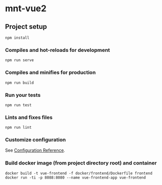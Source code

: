 # mnt-vue2

## Project setup
```
npm install
```

### Compiles and hot-reloads for development
```
npm run serve
```

### Compiles and minifies for production
```
npm run build
```

### Run your tests
```
npm run test
```

### Lints and fixes files
```
npm run lint
```

### Customize configuration
See [Configuration Reference](https://cli.vuejs.org/config/).


### Build docker image (from project directory root) and container
```
docker build -t vue-frontend -f docker/frontend/Dockerfile frontend
docker run -ti -p 8088:8080 --name vue-frontend-app vue-frontend
```
